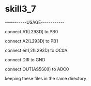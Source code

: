 # skill3_7
-----------USAGE------------

connect A1(L293D) to PB0

connect A2(L293D) to PB1

connect en1,2(L293D) to OC0A

connect DIR to GND 

connect OUT(AS5600) to ADC0

keeping these files in the same directory


